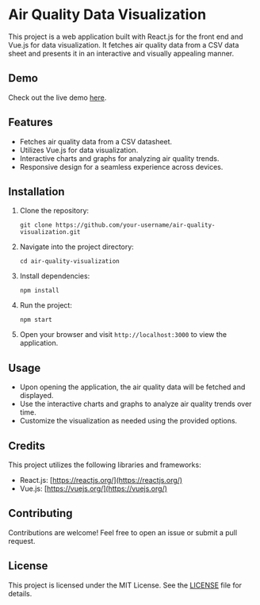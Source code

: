 # Air Quality Data Visualization

This project is a web application built with React.js for the front end and Vue.js for data visualization. It fetches air quality data from a CSV data sheet and presents it in an interactive and visually appealing manner.

## Demo

Check out the live demo [here](https://airquality-visual.vercel.app/).

## Features

- Fetches air quality data from a CSV datasheet.
- Utilizes Vue.js for data visualization.
- Interactive charts and graphs for analyzing air quality trends.
- Responsive design for a seamless experience across devices.

## Installation

1. Clone the repository:

   ```
   git clone https://github.com/your-username/air-quality-visualization.git
   ```

2. Navigate into the project directory:

   ```
   cd air-quality-visualization
   ```

3. Install dependencies:

   ```
   npm install
   ```

4. Run the project:

   ```
   npm start
   ```

5. Open your browser and visit `http://localhost:3000` to view the application.

## Usage

- Upon opening the application, the air quality data will be fetched and displayed.
- Use the interactive charts and graphs to analyze air quality trends over time.
- Customize the visualization as needed using the provided options.

## Credits

This project utilizes the following libraries and frameworks:

- React.js: [https://reactjs.org/](https://reactjs.org/)
- Vue.js: [https://vuejs.org/](https://vuejs.org/)

## Contributing

Contributions are welcome! Feel free to open an issue or submit a pull request.

## License

This project is licensed under the MIT License. See the [LICENSE](LICENSE) file for details.
